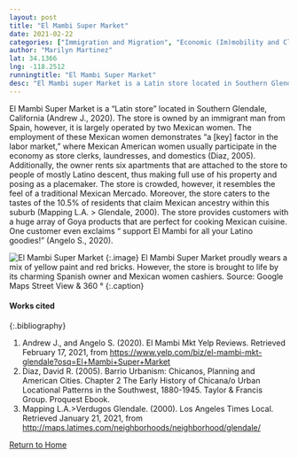 ```yaml
---
layout: post
title: "El Mambi Super Market"
date: 2021-02-22
categories: ["Immigration and Migration", "Economic (Im)mobility and Class", "Social Identity and Diversity"]
author: "Marilyn Martinez"
lat: 34.1366
lng: -118.2512
runningtitle: "El Mambi Super Market"
desc: "El Mambi super Market is a Latin store located in Southern Glendale, California. It is most known for its huge array of Hispanic Goya products."
---
```

El Mambi Super Market is a “Latin store” located in Southern Glendale, California (Andrew J., 2020). The store is owned by an immigrant man from Spain, however, it is largely operated by two Mexican women. The employment of these Mexican women demonstrates “a [key] factor in the labor market,” where Mexican American women usually participate in the economy as store clerks, laundresses, and domestics (Diaz, 2005). Additionally, the owner rents six apartments that are attached to the store to people of mostly Latino descent, thus making full use of his property and posing as a placemaker. The store is crowded, however, it resembles the feel of a traditional Mexican Mercado. Moreover, the store caters to the tastes of the 10.5% of residents that claim Mexican ancestry within this suburb (Mapping L.A. > Glendale, 2000). The store provides customers with a huge array of Goya products that are perfect for cooking Mexican cuisine. One customer even exclaims “ support El Mambi for all your Latino goodies!” (Angelo S., 2020). 

![El Mambi Super Market](images/ElMambiSuperMarket_Pin2_Image1.png.jpg)
   {:.image} 
El Mambi Super Market proudly wears a mix of yellow paint and red bricks. However, the store is brought to life by its charming Spanish owner and Mexican women cashiers. Source: Google Maps Street View & 360 °
   {:.caption} 


#### Works cited

{:.bibliography}
1. Andrew J., and Angelo S. (2020). El Mambi Mkt Yelp Reviews. Retrieved February 17, 2021, from https://www.yelp.com/biz/el-mambi-mkt-glendale?osq=El+Mambi+Super+Market
2. Diaz, David R. (2005). Barrio Urbanism: Chicanos, Planning and American Cities. Chapter 2 The Early History of Chicana/o Urban Locational Patterns in the Southwest, 1880-1945. Taylor & Francis Group. Proquest Ebook. 
3. Mapping L.A.>Verdugos Glendale. (2000). Los Angeles Times Local. Retrieved January 21, 2021, from http://maps.latimes.com/neighborhoods/neighborhood/glendale/

[Return to Home](https://uclachicanxstudies.github.io/BarrioSuburbanisms/)
